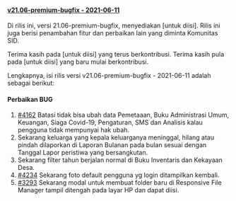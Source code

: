 #### [v21.06-premium-bugfix - 2021-06-11](https://github.com/OpenSID/premium/compare/v21.05-premium...bug-fix)

Di rilis ini, versi 21.06-premium-bugfix, menyediakan [untuk diisi]. Rilis ini juga berisi penambahan fitur dan perbaikan lain yang diminta Komunitas SID.

Terima kasih pada [untuk diisi] yang terus berkontribusi. Terima kasih pula pada [untuk diisi] yang baru mulai berkontribusi.

Lengkapnya, isi rilis versi v21.06-premium-bugfix - 2021-06-11 adalah sebagai berikut:


#### Perbaikan BUG
1. [#4162](https://github.com/OpenSID/OpenSID/issues/4162) Batasi tidak bisa ubah data Pemetaaan, Buku Administrasi Umum, Keuangan, Siaga Covid-19, Pengaturan, SMS dan Analisis kalau pengguna tidak mempunyai hak ubah.
2. Sekarang keluarga yang kepala keluarganya meninggal, hilang atau pindah dilaporkan di Laporan Bulanan pada bulan sesuai dengan Tanggal Lapor peristiwa yang bersangkutan.
3. Sekarang filter tahun berjalan normal di Buku Inventaris dan Kekayaan Desa.
4. [#4234](https://github.com/OpenSID/OpenSID/issues/4234) Sekarang foto default pengguna yg login ditampilkan kembali.
5. [#3293](https://github.com/OpenSID/OpenSID/issues/3293) Sekarang modal untuk membuat folder baru di Responsive File Manager tampil ditengah pada layar HP dan dapat diisi.


